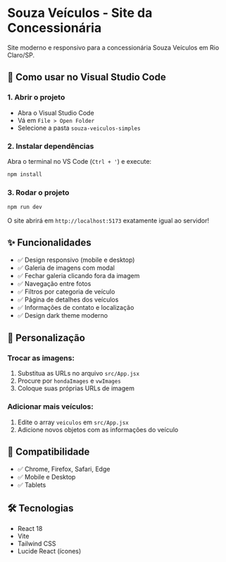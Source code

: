 # Souza Veículos - Site da Concessionária

Site moderno e responsivo para a concessionária Souza Veículos em Rio Claro/SP.

## 🚀 Como usar no Visual Studio Code

### 1. Abrir o projeto
- Abra o Visual Studio Code
- Vá em `File > Open Folder`
- Selecione a pasta `souza-veiculos-simples`

### 2. Instalar dependências
Abra o terminal no VS Code (`Ctrl + '`) e execute:
```bash
npm install
```

### 3. Rodar o projeto
```bash
npm run dev
```

O site abrirá em `http://localhost:5173` exatamente igual ao servidor!

## ✨ Funcionalidades

- ✅ Design responsivo (mobile e desktop)
- ✅ Galeria de imagens com modal
- ✅ Fechar galeria clicando fora da imagem
- ✅ Navegação entre fotos
- ✅ Filtros por categoria de veículo
- ✅ Página de detalhes dos veículos
- ✅ Informações de contato e localização
- ✅ Design dark theme moderno

## 🎨 Personalização

### Trocar as imagens:
1. Substitua as URLs no arquivo `src/App.jsx`
2. Procure por `hondaImages` e `vwImages`
3. Coloque suas próprias URLs de imagem

### Adicionar mais veículos:
1. Edite o array `veiculos` em `src/App.jsx`
2. Adicione novos objetos com as informações do veículo

## 📱 Compatibilidade
- ✅ Chrome, Firefox, Safari, Edge
- ✅ Mobile e Desktop
- ✅ Tablets

## 🛠️ Tecnologias
- React 18
- Vite
- Tailwind CSS
- Lucide React (ícones)


